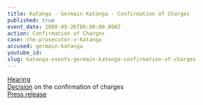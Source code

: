 ```yaml
---
title: Katanga - Germain Katanga - Confirmation of Charges
published: true
event_date: 2008-09-26T00:00:00.000Z
action: Confirmation of Charges
case: the-prosecutor-v-katanga
accused: germain-katanga
youtube_id:
slug: katanga-events-germain-katanga-confirmation-of-charges
---
```



[Hearing](https://youtu.be/F017_1hdTGA)
<br>[Decision](https://www.icc-cpi.int/Pages/record.aspx?docNo=ICC-01/04-01/07-717) on the confirmation of charges
<br>[Press release](https://www.icc-cpi.int/pages/item.aspx?name=decision%20on%20the%20confirmation%20of%20charges%20in%20the%20case%20of%20the%20prosecutor%20v_%20germain)